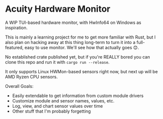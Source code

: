 # Acuity Hardware Monitor

A WIP TUI-based hardware monitor, with HwInfo64 on Windows as inspiration.

This is mainly a learning project for me to get more familiar with Rust, but I also plan on hacking
away at this thing long-term to turn it into a full-featured, easy to use monitor. We'll see how that actually
goes 😊.

No established crate published yet, but if you're REALLY bored you can clone this repo and run it with `cargo run --release`.

It only supports Linux HWMon-based sensors right now, but next up will be AMD Ryzen CPU sensors.

Overall Goals:

* Easily extendable to get information from custom module drivers
* Customize module and sensor names, values, etc.
* Log, view, and chart sensor values over time
* Other stuff that I'm probably forgetting
